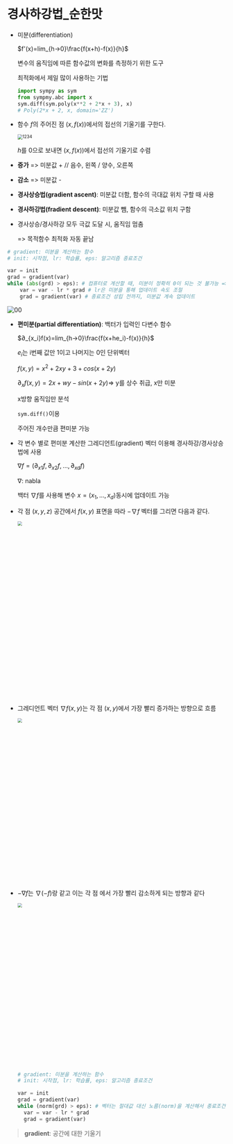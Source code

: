 # 경사하강법_순한맛

- 미분(differentiation)

  $f'(x)=lim_{h→0}\frac{f(x+h)-f(x)}{h}$​​

  변수의 움직임에 따른 함수값의 변화를 측정하기 위한 도구

  최적화에서 제일 많이 사용하는 기법

  ```python
  import sympy as sym
  from sympmy.abc import x
  sym.diff(sym.poly(x**2 + 2*x + 3), x)
  # Poly(2*x + 2, x, domain='ZZ')
  ```

  

- 함수 $f$의 주어진 점 $(x,f(x))$​에서의 접선의 기울기를 구한다.

  <img src="https://user-images.githubusercontent.com/60209937/128112631-8e4a8799-6a3d-4708-88c9-f81955440593.png" alt="1234" style="zoom:70%;" />

  $h$를 0으로 보내면 $(x, f(x))$에서 접선의 기울기로 수렴

- **증가** => 미분값 + // 음수, 왼쪽 / 양수, 오른쪽

- **감소** => 미분값 -

- **경사상승법(gradient ascent)**: 미분값 더함, 함수의 극대값 위치 구할 때 사용

- **경사하강법(fradient descent)**: 미분값 뺌, 함수의 극소값 위치 구함

- 경사상승/경사하강 모두 극값 도달 시, 움직임 멈춤

  => 목적함수 최적화 자동 끝남

```python
# gradient: 미분을 계산하는 함수
# init: 시작점, lr: 학습률, eps: 알고리즘 종료조건

var = init
grad = gradient(var)
while (abs(grd) > eps): # 컴퓨터로 계산할 때, 미분이 정확히 0이 되는 것 불가능 => eps보다 작을 때의 종료조건 필요
	var = var - lr * grad # lr은 미분을 통해 업데이트 속도 조절
	grad = gradient(var) # 종료조건 성립 전까지, 미분값 계속 업데이트
```

![00](https://user-images.githubusercontent.com/60209937/128114185-582947a6-ed4e-4783-8ef1-8d909d7d5c54.png)

- **편미분(partial differentiation)**: 백터가 입력인 다변수 함수

  $∂_{x_i}f(x)=lim_{h→0}\frac{f(x+he_i)-f(x)}{h}$​​

  $e_i$는 i번째 값만 1이고 나머지는 0인 단위벡터

  $f(x,y)=x^2+2xy+3+cos(x+2y)$

  $∂_xf(x,y)=2x+wy-sin(x+2y)$​ => y를 상수 취급, x만 미분

  x방향 움직임만 분석

  `sym.diff()`이용

  주어진 개수만큼 편미분 가능

- 각 변수 별로 편미분 계산한 그레디언트(gradient) 벡터 이용해 경사하강/경사상승법에 사용

  $\nabla f=(∂_{x1}f, ∂_{x2}f,..., ∂_{xd}f)$​

  $\nabla$: nabla

  백터 $\nabla f$를 사용해 변수 $x=(x_1, ..., x_d)$​ 동시에 업데이트 가능

- 각 점 $(x,y,z)$ 공간에서 $f(x,y)$ 표면을 따라 $-\nabla f$ 벡터를 그리면 다음과 같다.

  <img width="677" src="https://user-images.githubusercontent.com/60209937/128115941-d1f6e225-4f24-4275-b096-ba4ef5dcf8e5.png" style="zoom:60%;" >

- 그레디언트 벡터 $∇f(x,y)$는 각 점 $(x,y)$​​​에서 가장 빨리 증가하는 방향으로 흐름

  <img width="630" src="https://user-images.githubusercontent.com/60209937/128116219-f0c05f7e-d277-47cf-a6f5-9c0cf1b74298.png" style="zoom:60%;" >

- $−∇f$는 $∇(−f)$랑 같고 이는 각 점 에서 가장 빨리 감소하게 되는 방향과 같다

  <img width="623"  src="https://user-images.githubusercontent.com/60209937/128116225-7846cf77-2a3d-40ed-8625-353069fe4530.png" style="zoom:60%;" >

  ```python
  # gradient: 미분을 계산하는 함수
  # init: 시작점, lr: 학습률, eps: 알고리즘 종료조건
  
  var = init
  grad = gradient(var)
  while (norm(grd) > eps): # 벡터는 절대값 대신 노름(norm)을 계산해서 종료조건 설정
  	var = var - lr * grad
  	grad = gradient(var)
  ```

> **gradient**: 공간에 대한 기울기
